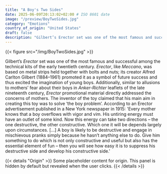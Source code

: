 ```yaml
---
title: "A Boy's Two Sides"
date: 2025-06-09T20:13:02+02:00 # ISO 8601 date
image: "/preview/BoyTwoSides.jpg"
category: "Emotions"
country_of_origin: "United States"
draft: false
description: "Gilbert’s Erector set was one of the most famous and successful..."
---
```


{{< figure src="/img/BoyTwoSides.jpg" >}}

Gilbert’s *Erector* set was one of the most famous and successful among the technical kits of the early twentieth century. *Erector*, like *Meccano*, was based on metal strips held together with bolts and nuts; its creator Alfred Carlton Gilbert (1884–1961) promoted it as a symbol of future success and thus excited the imagination of young boys. Additionally, similar to allusions to mothers’ fear about their boys in *Anker-Richter* leaflets of the late nineteenth century, *Erector* promotional material directly addressed the concerns of mothers. The inventor of the toy claimed that his main aim in creating this toy was to solve ‘the boy problem’. According to an Erector advertisement published in a New York newspaper in 1915:
'Every mother knows that a boy overflows with vigor and vim. His untiring energy must have an outlet of some kind. Now this energy can take two directions – the one destructive, the other constructive. Which one it will be depends largely upon circumstances. […] A boy is likely to be destructive and engage in mischievous pranks simply because he hasn’t anything else to do. Give him something to do which is not only constructive and useful but also has the essential element of fun – then you will see how easy it is to suppress his destructive side and develop his constructive side.'




{{< details "Origin" >}}
Some placeholder content for origin. This panel is hidden by default but revealed when the user clicks.
{{< /details >}}

